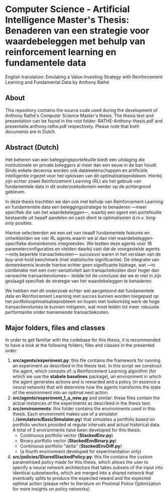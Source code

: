 # Computer Science - Artificial Intelligence Master's Thesis: Benaderen van een strategie voor waardebeleggen met behulp van reinforcement learning en fundamentele data
English translation: Emulating a Value Investing Strategy with Reinforcement Learning and Fundamental Data
by Anthony Rathé

## About
This repository contains the source code used during the development of Anthony Rathé's Computer Science Master's thesis. The thesis text and presentation can be found in the root folder: RATHE-Anthony-thesis.pdf and presentatie.anthony.rathe.pdf respectively. Please note that both documents are in Dutch.

## Abstract (Dutch)
Het beheren van een beleggingsportefeuille biedt een uitdaging die institutionele en private beleggers al meer dan een eeuw in de ban houdt. Sinds enkele decennia worden ook datawetenschappen en artificiële intelligentie ingezet voor het oplossen van dit optimalisatieprobleem. Hierbij zijn echter zowel Reinforcement Learning
(RL) als het gebruik van fundamentele data in dit onderzoeksdomein eerder op de
achtergrond gebleven.

In deze thesis trachtten we dan ook met behulp van Reinforcement Learning en
fundamentele data een beleggingsstrategie te benaderen —meer specifiek die van het
waardebeleggen—, waarbij een agent een portefeuille bestaande uit twaalf aandelen
en cash dient te optimaliseren d.m.v. long-only posities.

Hiertoe selecteerden we een set van twaalf fundamentele features en ontwikkelden
we vier RL agents waarin we al dan niet waardebeleggen-specifieke domeinkennis
integreerden. We testten deze agents voor 18 parameterconfiguraties en stelden
daarbij vast dat de voorgestelde agents —mits beperkte transactiekosten— succesvol
waren in het verslaan van de buy-and-hold benchmark (met statistische significantie).
De integratie van domeinkennis leverde hiertoe echter geen significante bijdrage,
wat —in combinatie met een over-sensitiviteit aan transactiekosten door hoger dan
verwachte transactievolumes— leidde tot de conclusie dat we er niet in zijn geslaagd
specifiek de strategie van het waardebeleggen te benaderen.

We hebben met dit onderzoek echter wel aangetoond dat fundamentele data
en Reinforcement Learning met succes kunnen worden toegepast op het portfoliooptimalisatieprobleem
en hopen met toekomstig werk de hoge transactievolumes te
kunnen mitigeren, wat moet leiden tot meer robuuste performantie onder toenemende
transactiekosten.

## Major folders, files and classes
In order to get familiar with the codebase for this thesis, it is recommended to have a look at the following folders, files and classes in the presented order:
1. **src/agents/experiment.py**: this file contains the framework for running an experiment as described in the thesis text. In this script we construct the agent, which consists of: a Reinforcement Learning algorithm (for which we use the **stabele baselines** package), an environment in which the agent generates actions and is rewarded and a policy (in essence a neural network) that will determine how the agents transforms the state of the environment into an optimal next action.
2. **src/agents/experiment_1_a_new.py** and similar: these files contain the actual instances of the experiments as described in the thesis text.
3. **src/environments**: this folder contains the environments used in this thesis. Each environment makes use of a simulator (**./simulators/BasicSimulator.py**) that simulates a portfolio based on portfolio vectors provided at regular intervals and actual historical data. A total of 3 environments have been developed for this thesis:
   - Continuous portfolio vector (**StackedEnv.py**)
   - Binary portfolio vector (**StackedEnvBinary.py**)
   - Continuous portfolio "delta" (**StackedEnvDiff.py**)
   - (a fourth environment developed for experimentation only)
4. **src/policies/SharedStackedPolicy.py**: this file contains the custom parametrised policy made for this thesis, which allows the user to specify a neural network architecture that takes subsets of the input into identical subnetworks, which are merged into a shared network that eventually splits to produce the expected reward and the expected optimal action (please refer to literature on Proximal Police Optimization for more insights on policy networks)


